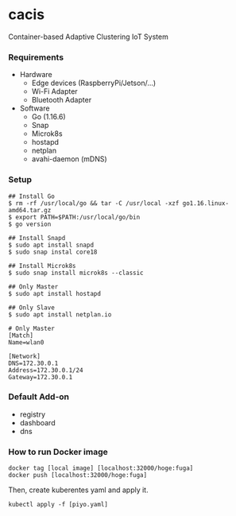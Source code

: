 # cacis
Container-based Adaptive Clustering IoT System

### Requirements

- Hardware
  - Edge devices (RaspberryPi/Jetson/...)
  - Wi-Fi Adapter
  - Bluetooth Adapter
- Software
  - Go (1.16.6)
  - Snap
  - Microk8s
  - hostapd
  - netplan
  - avahi-daemon (mDNS)

### Setup
```
## Install Go
$ rm -rf /usr/local/go && tar -C /usr/local -xzf go1.16.linux-amd64.tar.gz
$ export PATH=$PATH:/usr/local/go/bin
$ go version

## Install Snapd
$ sudo apt install snapd
$ sudo snap instal core18

## Install Microk8s
$ sudo snap install microk8s --classic

## Only Master
$ sudo apt install hostapd

## Only Slave
$ sudo apt install netplan.io
```

```/etc/systemd/network/50-wlan0.network
# Only Master
[Match]
Name=wlan0

[Network]
DNS=172.30.0.1
Address=172.30.0.1/24
Gateway=172.30.0.1
```

### Default Add-on
- registry
- dashboard
- dns

### How to run Docker image

```
docker tag [local image] [localhost:32000/hoge:fuga]
docker push [localhost:32000/hoge:fuga]
```

Then, create kuberentes yaml and apply it.

```
kubectl apply -f [piyo.yaml]
```


